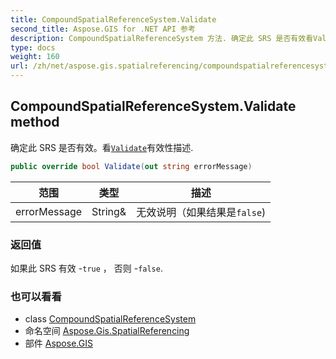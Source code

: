 ```yaml
---
title: CompoundSpatialReferenceSystem.Validate
second_title: Aspose.GIS for .NET API 参考
description: CompoundSpatialReferenceSystem 方法. 确定此 SRS 是否有效看Validate有效性描述.
type: docs
weight: 160
url: /zh/net/aspose.gis.spatialreferencing/compoundspatialreferencesystem/validate/
---
```

## CompoundSpatialReferenceSystem.Validate method

确定此 SRS 是否有效。看[`Validate`](../../spatialreferencesystem/validate/)有效性描述.

```csharp
public override bool Validate(out string errorMessage)
```

| 范围 | 类型 | 描述 |
| --- | --- | --- |
| errorMessage | String& | 无效说明（如果结果是`false`) |

### 返回值

如果此 SRS 有效 -`true` ， 否则 -`false`.

### 也可以看看

* class [CompoundSpatialReferenceSystem](../)
* 命名空间 [Aspose.Gis.SpatialReferencing](../../compoundspatialreferencesystem/)
* 部件 [Aspose.GIS](../../../)


